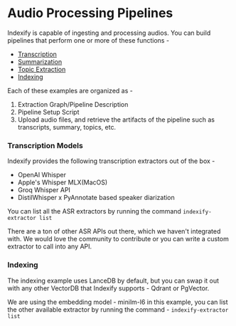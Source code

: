 # Audio Processing Pipelines

Indexify is capable of ingesting and processing audios. You can build pipelines that perform one or more of these functions - 

- [Transcription](transcription)
- [Summarization](summarization)
- [Topic Extraction](topic_extraction)
- [Indexing](chunking_and_indexing)

Each of these examples are organized as - 
1. Extraction Graph/Pipeline Description
2. Pipeline Setup Script
3. Upload audio files, and retrieve the artifacts of the pipeline such as transcripts, summary, topics, etc.


### Transcription Models 
Indexify provides the following transcription extractors out of the box - 

- OpenAI Whisper
- Apple's Whisper MLX(MacOS)
- Groq Whisper API
- DistilWhisper x PyAnnotate based speaker diarization

You can list all the ASR extractors by running the command `indexify-extractor list`

There are a ton of other ASR APIs out there, which we haven't integrated with. We would love the community to contribute or you can write a custom extractor to call into any API.

### Indexing 
The indexing example uses LanceDB by default, but you can swap it out with any other VectorDB that Indexify supports - Qdrant or PgVector.

We are using the embedding model - minilm-l6 in this example, you can list the other available extractor by running the command - `indexify-extractor list`
